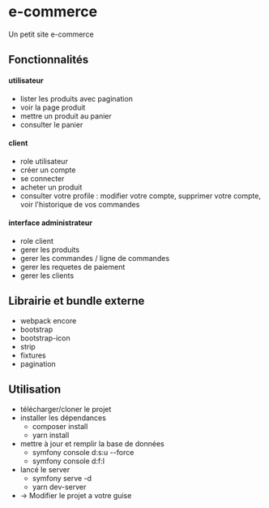 # e-commerce
Un petit site e-commerce

## Fonctionnalités

#### utilisateur
- lister les produits avec pagination
- voir la page produit
- mettre un produit au panier
- consulter le panier

#### client
- role utilisateur
- créer un compte
- se connecter 
- acheter un produit
- consulter votre profile : modifier votre compte, supprimer votre compte, voir l'historique de vos commandes

#### interface administrateur
- role client
- gerer les produits
- gerer les commandes / ligne de commandes
- gerer les requetes de paiement
- gerer les clients

## Librairie et bundle externe
- webpack encore
- bootstrap 
- bootstrap-icon
- strip
- fixtures
- pagination

## Utilisation
- télécharger/cloner le projet
- installer les dépendances 
    - composer install
    - yarn install
- mettre à jour et remplir la base de données
    - symfony console d:s:u --force
    - symfony console d:f:l
- lancé le server
    - symfony serve -d
    - yarn dev-server
-  → Modifier le projet a votre guise
